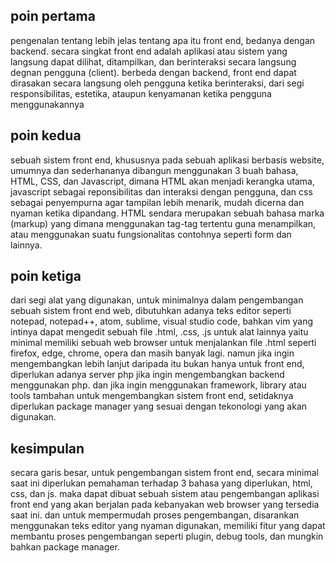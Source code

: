 ## poin pertama
pengenalan tentang lebih jelas tentang apa itu front end, bedanya dengan backend. secara singkat front end adalah aplikasi atau sistem yang langsung dapat dilihat, ditampilkan, dan berinteraksi secara langsung degnan pengguna (client). berbeda dengan backend, front end dapat dirasakan secara langsung oleh pengguna ketika berinteraksi, dari segi responsibilitas, estetika, ataupun kenyamanan ketika pengguna menggunakannya
## poin kedua
sebuah sistem front end, khususnya pada sebuah aplikasi berbasis website, umumnya dan sederhananya dibangun menggunakan 3 buah bahasa, HTML, CSS, dan Javascript, dimana HTML akan menjadi kerangka utama, javascript sebagai reponsibilitas dan interaksi dengan pengguna, dan css sebagai penyempurna agar tampilan lebih menarik, mudah dicerna dan nyaman ketika dipandang. HTML sendara merupakan sebuah bahasa marka (markup) yang dimana menggunakan tag-tag tertentu guna menampilkan, atau menggunakan suatu fungsionalitas contohnya seperti form dan lainnya.
## poin ketiga
dari segi alat yang digunakan, untuk minimalnya dalam pengembangan sebuah sistem front end web, dibutuhkan adanya teks editor seperti notepad, notepad++, atom, sublime, visual studio code, bahkan vim yang intinya dapat mengedit sebuah file .html, .css, .js
untuk alat lainnya yaitu minimal memiliki sebuah web browser untuk menjalankan file .html seperti firefox, edge, chrome, opera dan masih banyak lagi. namun jika ingin mengembangkan lebih lanjut daripada itu bukan hanya untuk front end, diperlukan adanya server php jika ingin mengembangkan backend menggunakan php. dan jika ingin menggunakan framework, library atau tools tambahan untuk mengembangkan sistem front end, setidaknya diperlukan package manager yang sesuai dengan tekonologi yang akan digunakan.
## kesimpulan
secara garis besar, untuk pengembangan sistem front end, secara minimal saat ini diperlukan pemahaman terhadap 3 bahasa yang diperlukan, html, css, dan js. maka dapat dibuat sebuah sistem atau pengembangan aplikasi front end yang akan berjalan pada kebanyakan web browser yang tersedia saat ini.
dan untuk mempermudah proses pengembangan, disarankan menggunakan teks editor yang nyaman digunakan, memiliki fitur yang dapat membantu proses pengembangan seperti plugin, debug tools, dan mungkin bahkan package manager.